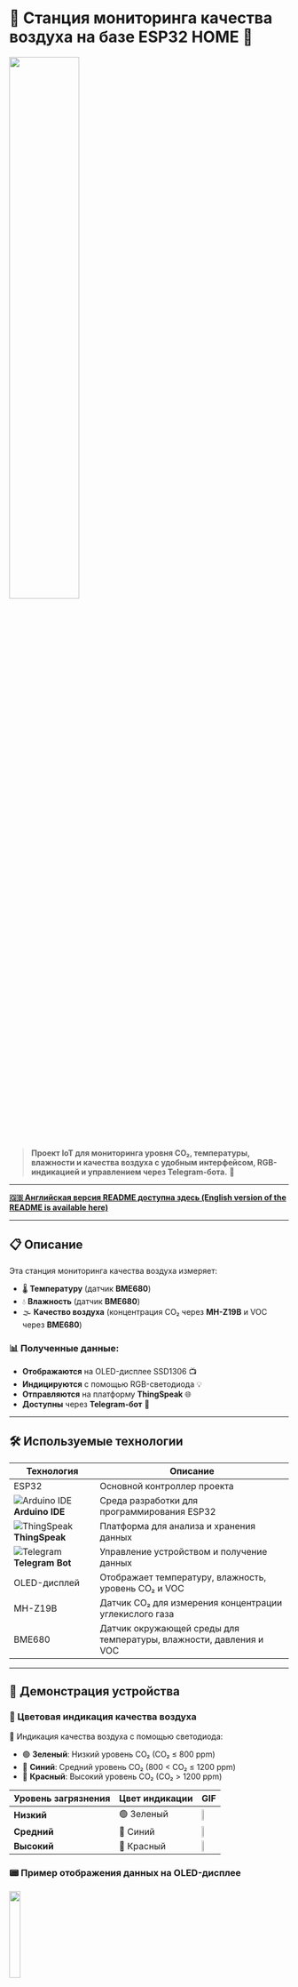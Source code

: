 # 🌿 Станция мониторинга качества воздуха на базе ESP32 HOME 🌿

<img src="https://github.com/user-attachments/assets/b73504b6-6a63-4535-9e27-ee8864384fa2" width="50%">

> **Проект IoT для мониторинга уровня CO₂, температуры, влажности и качества воздуха с удобным интерфейсом, RGB-индикацией и управлением через Telegram-бота.** 🎉

---

**[🇬🇧 Английская версия README доступна здесь (English version of the README is available here)](README.md)**

---

## 📋 Описание

Эта станция мониторинга качества воздуха измеряет:

- 🌡️ **Температуру** (датчик **BME680**)
- 💧 **Влажность** (датчик **BME680**)
- 🌫️ **Качество воздуха** (концентрация CO₂ через **MH-Z19B** и VOC через **BME680**)

### 📊 Полученные данные:

- **Отображаются** на OLED-дисплее SSD1306 📺
- **Индицируются** с помощью RGB-светодиода 💡
- **Отправляются** на платформу **ThingSpeak** 🌐
- **Доступны** через **Telegram-бот** 🤖

---

## 🛠 Используемые технологии

| Технология            | Описание                                                      |
|-----------------------|--------------------------------------------------------------|
| ESP32                 | Основной контроллер проекта                                   |
| ![Arduino IDE](https://img.icons8.com/color/48/000000/arduino.png) **Arduino IDE** | Среда разработки для программирования ESP32      |
| ![ThingSpeak](https://img.icons8.com/color/48/000000/api.png) **ThingSpeak** | Платформа для анализа и хранения данных                 |
| ![Telegram](https://img.icons8.com/color/48/000000/telegram-app.png) **Telegram Bot** | Управление устройством и получение данных                  |
| OLED-дисплей          | Отображает температуру, влажность, уровень CO₂ и VOC            |
| MH-Z19B               | Датчик CO₂ для измерения концентрации углекислого газа         |
| BME680                | Датчик окружающей среды для температуры, влажности, давления и VOC |

---

## 🎥 Демонстрация устройства

### 🚦 Цветовая индикация качества воздуха

🌈 Индикация качества воздуха с помощью светодиода:

- 🟢 **Зеленый**: Низкий уровень CO₂ (CO₂ ≤ 800 ppm)
- 🔵 **Синий**: Средний уровень CO₂ (800 < CO₂ ≤ 1200 ppm)
- 🔴 **Красный**: Высокий уровень CO₂ (CO₂ > 1200 ppm)

| Уровень загрязнения | Цвет индикации | GIF                                                                 |
|---------------------|----------------|---------------------------------------------------------------------|
| **Низкий**          | 🟢 Зеленый     | <img src="https://github.com/user-attachments/assets/5db60e05-f30b-453e-adcc-25c48f4fce59" width="33%"> |
| **Средний**         | 🔵 Синий       | <img src="https://github.com/user-attachments/assets/6d33839c-0082-4a2e-b6f4-b180ba2322fd" width="33%"> |
| **Высокий**         | 🔴 Красный     | <img src="https://github.com/user-attachments/assets/316a3ae8-afe6-4889-a398-91eec88e01a7" width="33%"> |

### 📟 Пример отображения данных на OLED-дисплее

<img src="https://github.com/user-attachments/assets/faeafdb1-6e40-489e-a47f-1c8100d05fae" width="20%">

---

## ⚙️ Компоненты

- 🪣 **ESP32 DevKit**
- 🔴 **MH-Z19B** датчик CO₂
- 🌡️ **BME680** датчик температуры, влажности, давления и VOC
- 📺 **OLED SSD1306 дисплей**
- 💡 **RGB LED**
- 🔗 Резисторы, провода и другие компоненты

---

## 🚀 Установка и настройка

### 1. Подготовка оборудования

Соберите схему согласно предоставленным схемам. Убедитесь, что все соединения надежны.

### 2. Подготовка программного обеспечения

- Клонируйте репозиторий:

  ```bash
  git clone https://github.com/CyberScopeToday/ESP32-AirQuality-Station-Home.git
  ```

- Установите **Arduino IDE** и необходимые библиотеки (см. ниже).

### 3. Настройка конфигурации

#### Установка библиотек

Убедитесь, что в Arduino IDE установлены следующие библиотеки:

- `WiFi.h`  
- `Wire.h`  
- `Adafruit GFX Library`  
- `Adafruit SSD1306`  
- `Adafruit BME680 Library`  
- `MHZ19`  
- `HTTPClient`  
- `UniversalTelegramBot`  
- `ArduinoJson`  
- `Preferences`

Вы можете установить эти библиотеки через Менеджер библиотек Arduino (`Скетч` -> `Подключить библиотеку` -> `Управление библиотеками...`).

#### Настройка `config.h`

Создайте файл с именем **`config.h`** в каталоге вашего проекта со следующим содержанием:

```cpp
#ifndef CONFIG_H
#define CONFIG_H

// Конфигурация Wi-Fi
#define WIFI_SSID "your_wifi_ssid"          // Замените на ваш SSID Wi-Fi
#define WIFI_PASSWORD "your_wifi_password"  // Замените на ваш пароль Wi-Fi

// Конфигурация ThingSpeak
#define THINGSPEAK_API_KEY "your_api_key"   // Замените на ваш API ключ ThingSpeak

// Конфигурация Telegram-бота
#define TELEGRAM_TOKEN "your_bot_token"     // Замените на токен вашего Telegram-бота
#define TELEGRAM_CHAT_ID "your_chat_id"     // Замените на ваш Telegram chat ID

// Пороги CO₂ для индикации RGB-светодиода
#define CO2_LOW_THRESHOLD 800              // Зеленый: CO₂ ≤ 800 ppm
#define CO2_MEDIUM_THRESHOLD 1200          // Синий: 800 < CO₂ ≤ 1200 ppm

#endif
```

### 4. Загрузка скетча

1. **Откройте Arduino IDE** и загрузите файл `main.ino`.
2. **Выберите правильную плату и COM-порт:**
   - `Инструменты` > `Плата` > выберите вашу модель ESP32 (например, **"ESP32 Dev Module"**).
   - `Инструменты` > `Порт` > выберите соответствующий COM-порт.
3. **Загрузите скетч** на устройство, нажав кнопку **"Загрузить"** (стрелка вправо).

---

## 📱 Команды Telegram-бота

| Команда                        | Описание                                                                 |
|--------------------------------|-------------------------------------------------------------------------|
| `/start`                       | Приветственное сообщение и помощь                                       |
| `/status`                      | Получение текущих данных с устройства                                   |
| `/setapikey <api_key>`         | Установка нового API ключа для ThingSpeak                               |
| `/setinterval <секунды>`       | Установка интервала отправки данных (минимум 300 секунд)                |
| `/setthreshold <низкий> <средний>` | Установка пороговых значений CO₂                                |
| `/getsettings`                 | Просмотр текущих настроек                                               |
| `/toggledebug`                 | Включение/выключение отладочной информации на OLED-дисплее              |

---

## 📸 Фото устройства

<img src="https://github.com/user-attachments/assets/1c6346f7-507c-4254-9419-6f46fdc3cfb8" width="40%">

---

## 📈 Визуализация данных на ThingSpeak

Все данные, собираемые станцией мониторинга качества воздуха на базе ESP32, отправляются на **ThingSpeak** — облачную платформу для визуализации и анализа данных IoT.

### 🌟 Пример живой панели управления

Ознакомьтесь с примером визуализации данных о качестве воздуха в реальном времени на ThingSpeak:  
**[Канал ThingSpeak — Монитор качества воздуха](https://thingspeak.mathworks.com/channels/971678)**

### 📊 Доступные графики:

- 🌡️ **Температура**: Визуализация температуры окружающей среды с датчика **BME680**.
- 💧 **Влажность**: Мониторинг уровня влажности в реальном времени с датчика **BME680**.
- 💨 **Концентрация CO₂**: Отслеживание уровней CO₂ с датчика **MH-Z19B**.
- 🌫️ **VOC**: Мониторинг летучих органических соединений с помощью **BME680**.

---

### 🔗 Как получить доступ

1. Откройте **[Канал ThingSpeak](https://thingspeak.mathworks.com/channels/971678)**.
2. Используйте **графики** для просмотра данных о качестве воздуха в режиме реального времени, обновляемых каждые 5 минут.
3. Анализируйте тенденции, скачивайте наборы данных или интегрируйте данные в свои приложения с помощью API ThingSpeak.

---

## 📄 Лицензия

Этот проект распространяется под лицензией **MIT**. Для подробностей см. [LICENSE](LICENSE).

---

## 🎯 Полезные ссылки

- 📕 [Документация ESP32](https://www.espressif.com/en/products/socs/esp32/resources)
- 🌐 [ThingSpeak API](https://thingspeak.com)
- 🤖 [Создание Telegram-бота](https://core.telegram.org/bots)

---

# 🇬🇧 Английская версия README

Английскую версию этого README вы можете найти [здесь](README.md).

---
